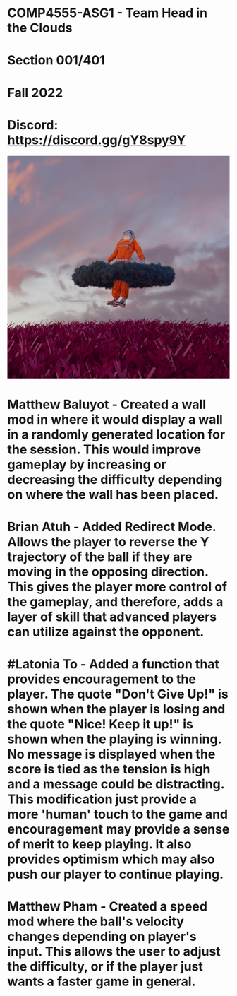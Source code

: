 # COMP4555-ASG1 - Team Head in the Clouds
# Section 001/401
# Fall 2022
# Discord: https://discord.gg/gY8spy9Y

![My Image](group_image.jpg)

# Matthew Baluyot - Created a wall mod in where it would display a wall in a randomly generated location for the session. This would improve gameplay by increasing or decreasing the difficulty depending on where the wall has been placed.

# Brian Atuh - Added Redirect Mode. Allows the player to reverse the Y trajectory of the ball if they are moving in the opposing direction. This gives the player more control of the gameplay, and therefore, adds a layer of skill that advanced players can utilize against the opponent. 

# #Latonia To - Added a function that provides encouragement to the player. The quote "Don't Give Up!" is shown when the player is losing and the quote "Nice! Keep it up!" is shown when the playing is winning. No message is displayed when the score is tied as the tension is high and a message could be distracting. This modification just provide a more 'human' touch to the game and encouragement may provide a sense of merit to keep playing. It also provides optimism which may also push our player to continue playing.


# Matthew Pham - Created a speed mod where the ball's velocity changes depending on player's input. This allows the user to adjust the difficulty, or if the player just wants a faster game in general. 
